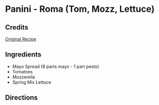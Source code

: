 # Panini - Roma (Tom, Mozz, Lettuce) 

<!-- BEGIN content -->

## Credits

[Original Recipe](http://www.rittersysco.com/Panini%20recipes.htm "http://www.rittersysco.com/Panini recipes.htm")

## Ingredients

- Mayo Spread (8 parts mayo - 1 part pesto)
- Tomatoes
- Mozzerella
- Spring Mix Lettuce

## Directions
<!-- END content -->

